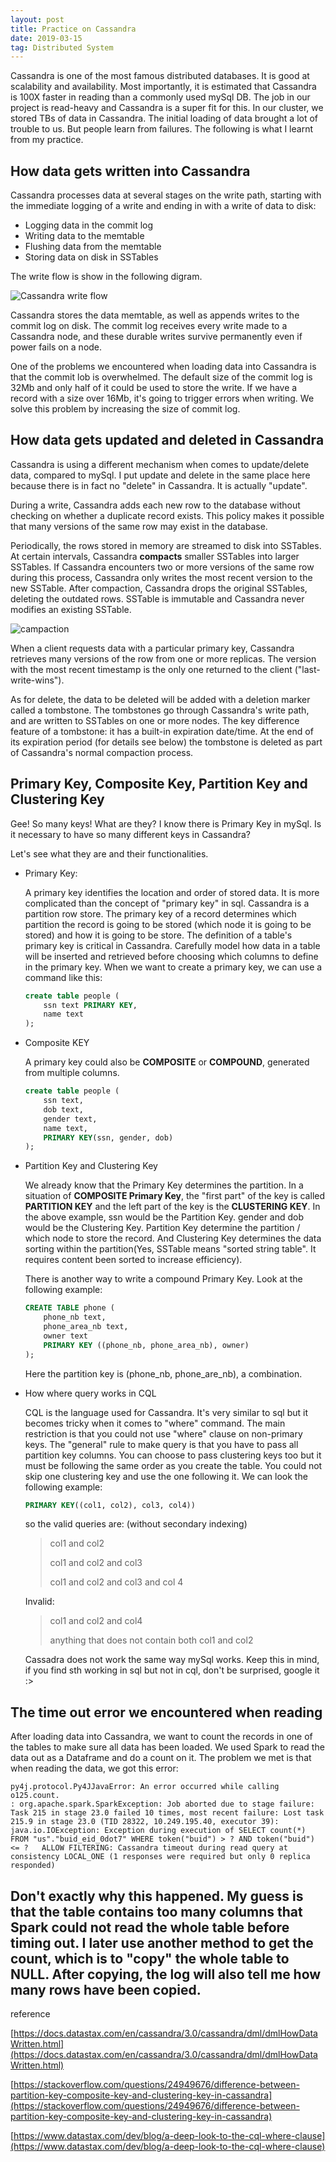 ```yaml
---
layout: post
title: Practice on Cassandra
date: 2019-03-15
tag: Distributed System
---
```


Cassandra is one of the most famous distributed databases. It is good at scalability and availability. Most importantly, it is estimated that Cassandra is 100X faster in reading than a commonly used mySql DB. The job in our project is read-heavy and Cassandra is a super fit for this. In our cluster, we stored TBs of data in Cassandra. The initial loading of data brought a lot of trouble to us. But people learn from failures. The following is what I learnt from my practice.


## How data gets written into Cassandra

Cassandra processes data at several stages on the write path, starting with the immediate logging of a write and ending in with a write of data to disk:

* Logging data in the commit log
* Writing data to the memtable
* Flushing data from the memtable
* Storing data on disk in SSTables

The write flow is show in the following digram.

![Cassandra write flow](/assets/images/cassandra_write_flow.png)

 Cassandra stores the data memtable, as well as appends writes to the commit log on disk. The commit log receives every write made to a Cassandra node, and these durable writes survive permanently even if power fails on a node.

 One of the problems we encountered when loading data into Cassandra is that the commit lob is overwhelmed. The default size of the commit log is 32Mb and only half of it could be used to store the write. If we have a record with a size over 16Mb, it's going to trigger errors when writing. We solve this problem by increasing the size of commit log.

## How data gets updated and deleted in Cassandra

Cassandra is using a different mechanism when comes to update/delete data, compared to mySql. I put update and delete in the same place here because there is in fact no "delete" in Cassandra. It is actually "update".

During a write, Cassandra adds each new row to the database without checking on whether a duplicate record exists. This policy makes it possible that many versions of the same row may exist in the database.

Periodically, the rows stored in memory are streamed to disk into SSTables. At certain intervals, Cassandra **compacts** smaller SSTables into larger SSTables. If Cassandra encounters two or more versions of the same row during this process, Cassandra only writes the most recent version to the new SSTable. After compaction, Cassandra drops the original SSTables, deleting the outdated rows. SSTable is immutable and Cassandra never modifies an existing SSTable.

![campaction](/assets/images/cassandra_compaction.png)

When a client requests data with a particular primary key, Cassandra retrieves many versions of the row from one or more replicas. The version with the most recent timestamp is the only one returned to the client ("last-write-wins").

As for delete, the data to be deleted will be added with a deletion marker called a tombstone. The tombstones go through Cassandra's write path, and are written to SSTables on one or more nodes. The key difference feature of a tombstone: it has a built-in expiration date/time. At the end of its expiration period (for details see below) the tombstone is deleted as part of Cassandra's normal compaction process.



## Primary Key, Composite Key, Partition Key and Clustering Key

Gee! So many keys! What are they? I know there is Primary Key in mySql. Is it necessary to have so many different keys in Cassandra?  

Let's see what they are and their functionalities.

* Primary Key:

    A primary key identifies the location and order of stored data. It is more complicated than the concept of "primary key" in sql. Cassandra is a partition row store. The primary key of a record determines which partition the record is going to be stored (which node it is going to be stored) and how it is going to be store. The definition of a table's primary key is critical in Cassandra. Carefully model how data in a table will be inserted and retrieved before choosing which columns to define in the primary key.
    When we want to create a primary key, we can use a command like this:
    ```sql
    create table people (
        ssn text PRIMARY KEY,
        name text      
    );
    ```

* Composite KEY

    A primary key could also be **COMPOSITE** or **COMPOUND**, generated from multiple columns.

    ```sql
    create table people (
        ssn text,
        dob text,
        gender text,
        name text,
        PRIMARY KEY(ssn, gender, dob)   
    );
    ```
* Partition Key and Clustering Key

    We already know that the Primary Key determines the partition. In a situation of **COMPOSITE Primary Key**, the "first part" of the key is called **PARTITION KEY** and the left part of the key is the **CLUSTERING KEY**. In the above example, ssn would be the Partition Key. gender and dob would be the Clustering Key. Partition Key determine the partition / which node to store the record. And Clustering Key determines the data sorting within the partition(Yes, SSTable means "sorted string table". It requires content been sorted to increase efficiency).

    There is another way to write a compound Primary Key. Look at the following example:

    ```sql
    CREATE TABLE phone (
        phone_nb text,
        phone_area_nb text,
        owner text
        PRIMARY KEY ((phone_nb, phone_area_nb), owner)
    );
    ```

    Here the partition key is (phone_nb, phone_are_nb), a combination.

* How where query works in CQL

    CQL is the language used for Cassandra. It's very similar to sql but it becomes tricky when it comes to "where" command. The main restriction is that you could not use "where" clause on non-primary keys. The "general" rule to make query is that you have to pass all partition key columns. You can choose to pass clustering keys too but it must be following the same order as you create the table. You could not skip one clustering key and use the one following it. We can look the following example:

    ```sql
    PRIMARY KEY((col1, col2), col3, col4))
    ```

    so the valid queries are: (without secondary indexing)
    >col1 and col2
    >
    >col1 and col2 and col3
    >
    >col1 and col2 and col3 and col 4

    Invalid:
    >col1 and col2 and col4
    >
    >anything that does not contain both col1 and col2

    Cassadra does not work the same way mySql works. Keep this in mind, if you find sth working in sql but not in cql, don't be surprised, google it :>

## The time out error we encountered when reading

After loading data into Cassandra, we want to count the records in one of the tables to make sure all data has been loaded. We used Spark to read the data out as a Dataframe and do a count on it. The problem we met is that when reading the data, we got this error:

```
py4j.protocol.Py4JJavaError: An error occurred while calling o125.count.
: org.apache.spark.SparkException: Job aborted due to stage failure: Task 215 in stage 23.0 failed 10 times, most recent failure: Lost task 215.9 in stage 23.0 (TID 28322, 10.249.195.40, executor 39): java.io.IOException: Exception during execution of SELECT count(*) FROM "us"."buid_eid_0dot7" WHERE token("buid") > ? AND token("buid") <= ?   ALLOW FILTERING: Cassandra timeout during read query at consistency LOCAL_ONE (1 responses were required but only 0 replica responded)
```

Don't exactly why this happened. My guess is that the table contains too many columns that Spark could not read the whole table before timing out. I later use another method to get the count, which is to "copy" the whole table to NULL. After copying, the log will also tell me how many rows have been copied.
----------------------
reference

[https://docs.datastax.com/en/cassandra/3.0/cassandra/dml/dmlHowDataWritten.html](https://docs.datastax.com/en/cassandra/3.0/cassandra/dml/dmlHowDataWritten.html)

[https://stackoverflow.com/questions/24949676/difference-between-partition-key-composite-key-and-clustering-key-in-cassandra](https://stackoverflow.com/questions/24949676/difference-between-partition-key-composite-key-and-clustering-key-in-cassandra)

[https://www.datastax.com/dev/blog/a-deep-look-to-the-cql-where-clause](https://www.datastax.com/dev/blog/a-deep-look-to-the-cql-where-clause)


